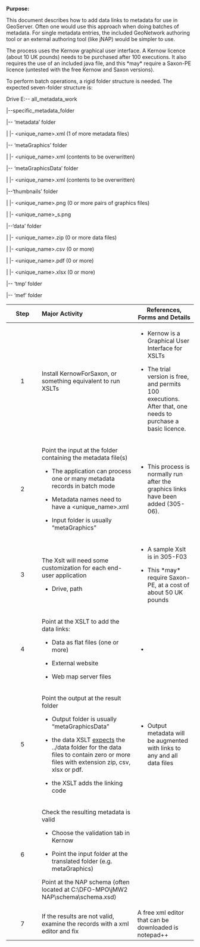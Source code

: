 **Purpose:**

This document describes how to add data links to metadata for use in GeoServer. Often one would use this approach when doing batches of metadata. For single metadata entries, the included GeoNetwork authoring tool or an external authoring tool (like jNAP) would be simpler to use.

The process uses the Kernow graphical user interface. A Kernow licence (about 10 UK pounds) needs to be purchased after 100 executions. It also requires the use of an included java file, and this \*may\* require a Saxon-PE licence (untested with the free Kernow and Saxon versions).

To perform batch operations, a rigid folder structure is needed. The expected seven-folder structure is:

Drive E:-- all_metadata_work

\|--specific_metadata_folder

\|-- ‘metadata’ folder

\| \|- \<unique_name\>.xml (1 of more metadata files)

\|-- ‘metaGraphics’ folder

\| \|- \<unique_name\>.xml (contents to be overwritten)

\|-- ‘metaGraphicsData’ folder

\| \|- \<unique_name\>.xml (contents to be overwritten)

\|--‘thumbnails’ folder

\| \|- \<unique_name\>.png (0 or more pairs of graphics files)

\| \|- \<unique_name\>\_s.png

\|--‘data’ folder

\| \|- \<unique_name\>.zip (0 or more data files)

\| \|- \<unique_name\>.csv (0 or more)

\| \|- \<unique_name\>.pdf (0 or more)

\| \|- \<unique_name\>.xlsx (0 or more)

\|-- ‘tmp’ folder

\|-- ‘mef’ folder

<table>
<colgroup>
<col style="width: 17%" />
<col style="width: 50%" />
<col style="width: 31%" />
</colgroup>
<thead>
<tr>
<th style="text-align: center;"><strong>Step</strong></th>
<th style="text-align: left;"><strong>Major Activity</strong></th>
<th><strong>References, Forms and Details</strong></th>
</tr>
</thead>
<tbody>
<tr>
<td style="text-align: center;">1</td>
<td style="text-align: left;">Install KernowForSaxon, or something equivalent to run XSLTs</td>
<td><ul>
<li><p>Kernow is a Graphical User Interface for XSLTs</p></li>
<li><p>The trial version is free, and permits 100 executions. After that, one needs to purchase a basic licence.</p></li>
</ul></td>
</tr>
<tr>
<td style="text-align: center;">2</td>
<td style="text-align: left;"><p>Point the input at the folder containing the metadata file(s)</p>
<ul>
<li><p>The application can process one or many metadata records in batch mode</p></li>
<li><p>Metadata names need to have a &lt;unique_name&gt;.xml</p></li>
<li><p>Input folder is usually “metaGraphics”</p></li>
</ul></td>
<td><ul>
<li><p>This process is normally run after the graphics links have been added (305-06).</p></li>
</ul></td>
</tr>
<tr>
<td style="text-align: center;">3</td>
<td style="text-align: left;"><p>The Xslt will need some customization for each end-user application</p>
<ul>
<li><p>Drive, path</p></li>
</ul></td>
<td><ul>
<li><p>A sample Xslt is in 305-F03</p></li>
<li><p>This *may* require Saxon-PE, at a cost of about 50 UK pounds</p></li>
</ul></td>
</tr>
<tr>
<td style="text-align: center;">4</td>
<td style="text-align: left;"><p>Point at the XSLT to add the data links:</p>
<ul>
<li><p>Data as flat files (one or more)</p></li>
<li><p>External website</p></li>
<li><p>Web map server files</p></li>
</ul></td>
<td><ul>
<li></li>
</ul></td>
</tr>
<tr>
<td style="text-align: center;">5</td>
<td style="text-align: left;"><p>Point the output at the result folder</p>
<ul>
<li><p>Output folder is usually “metaGraphicsData”</p></li>
<li><p>the data XSLT <u>expects</u> the ../data folder for the data files to contain zero or more files with extension zip, csv, xlsx or pdf.</p></li>
</ul>
<ul>
<li><p>the XSLT adds the linking code</p></li>
</ul></td>
<td><ul>
<li><p>Output metadata will be augmented with links to any and all data files</p></li>
</ul></td>
</tr>
<tr>
<td style="text-align: center;">6</td>
<td style="text-align: left;"><p>Check the resulting metadata is valid</p>
<ul>
<li><p>Choose the validation tab in Kernow</p></li>
<li><p>Point the input folder at the translated folder (e.g. metaGraphics)</p></li>
</ul>
<p>Point at the NAP schema (often located at C:\DFO-MPO\jMW2 NAP\schema\schema.xsd)</p></td>
<td style="text-align: left;"></td>
</tr>
<tr>
<td style="text-align: center;">7</td>
<td style="text-align: left;">If the results are not valid, examine the records with a xml editor and fix</td>
<td style="text-align: left;">A free xml editor that can be downloaded is notepad++</td>
</tr>
</tbody>
</table>
